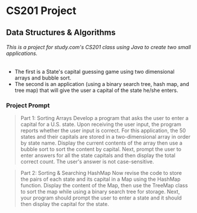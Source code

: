 # CS201 Project
## Data Structures & Algorithms

###### This is a project for study.com's CS201 class using Java to create two small applications. 

* The first is a State's capital guessing game using two dimensional arrays and bubble sort. 
* The second is an application (using a binary search tree, hash map, and tree map) that will give the user a capital of the state he/she enters.

### Project Prompt

> Part 1: Sorting Arrays
Develop a program that asks the user to enter a capital for a U.S. state. Upon receiving the user input, the program reports whether the user input is correct. For this application, the 50 states and their capitals are stored in a two-dimensional array in order by state name. Display the current contents of the array then use a bubble sort to sort the content by capital. Next, prompt the user to enter answers for all the state capitals and then display the total correct count. The user's answer is not case-sensitive.

> Part 2: Sorting & Searching HashMap
Now revise the code to store the pairs of each state and its capital in a Map using the HashMap function. Display the content of the Map, then use the TreeMap class to sort the map while using a binary search tree for storage. Next, your program should prompt the user to enter a state and it should then display the capital for the state.